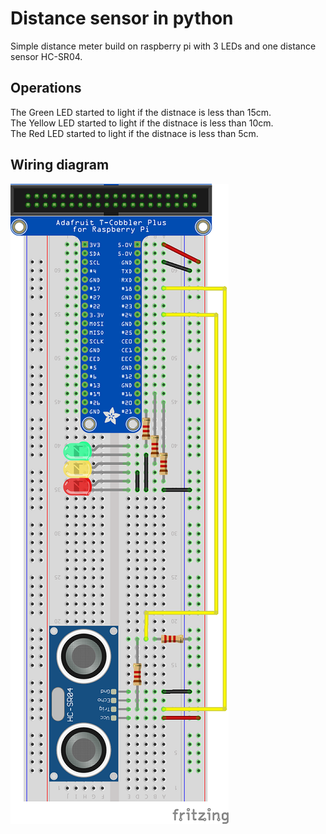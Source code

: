# Distance sensor in python

Simple distance meter build on raspberry pi with 3 LEDs and one distance sensor HC-SR04.

## Operations
The Green LED started to light if the distnace is less than 15cm.  
The Yellow LED started to light if the distnace is less than 10cm.  
The Red LED started to light if the distnace is less than 5cm.  

## Wiring diagram
![Wiring diagram](distance_sensor_bb.png)
